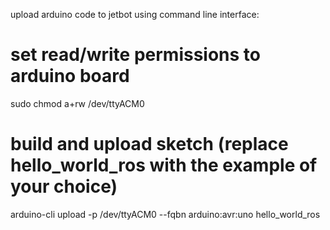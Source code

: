 upload arduino code to jetbot using command line interface:

# set read/write permissions to arduino board
sudo chmod a+rw /dev/ttyACM0

# build and upload sketch (replace hello_world_ros with the example of your choice)
arduino-cli upload -p /dev/ttyACM0 --fqbn arduino:avr:uno hello_world_ros
